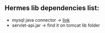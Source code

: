 ## Hermes lib dependencies list:
- mysql java connector -> [link](https://dev.mysql.com/downloads/file/?id=513220)
- servlet-api.jar -> find it on tomcat lib folder

